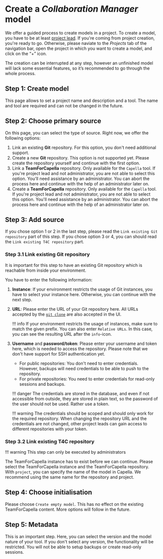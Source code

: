 <!--
 ~ SPDX-FileCopyrightText: Copyright DB Netz AG and the capella-collab-manager contributors
 ~ SPDX-License-Identifier: Apache-2.0
 -->

# Create a _Collaboration Manager_ model

We offer a guided process to create models in a project. To create a model, you have to be at least [project lead](../../projects/roles.md).
If you're coming from project creation, you're ready to go. Otherwise, please naviate to the _Projects_ tab of the navigation bar,
open the project in which you want to create a model, and click on the “+” icon.

The creation can be interrupted at any step, however an unfinished model will lack some essential features, so it’s
recommended to go through the whole process.

## Step 1: Create model

This page allows to set a project name and description and a tool. The name and tool are required and can not be changed in the future.

## Step 2: Choose primary source

On this page, you can select the type of source. Right now, we offer the following options:

1. Link an existing **Git** repository. For this option, you don't need additional support.
1. Create a new **Git** repository. This option is not supported yet. Please create the repository yourself and continue with the first option.
1. Link a **TeamForCapella** repository. Only available for the `Capella` tool. If you're project lead and not administrator, you are not able to select this option. You'll need assistance by an administrator. You can abort the process here and continue with the help of an administrator later on.
1. Create a **TeamForCapella** repository. Only available for the `Capella` tool. If you're project lead and not administrator, you are not able to select this option. You'll need assistance by an administrator. You can abort the process here and continue with the help of an administrator later on.

## Step 3: Add source

If you chose option 1 or 2 in the last step, please read the `Link existing Git repository` part of this step.
If you chose option 3 or 4, you can should read the `Link existing T4C repository` part.

### Step 3.1 Link existing Git repository

It is important for this step to have an existing Git repository which is reachable from inside your environment.

You have to enter the following information:

1. **Instance**: If your environment restricts the usage of Git instances, you have to select your instance here. Otherwise, you can continue with the next step.
1. **URL**: Please enter the URL of your Git repository here. All URLs accepted by the [`git clone`](https://git-scm.com/docs/git-clone) are also accepted in the UI.

    !!! info
        If your environment restricts the usage of instances, make sure to match the given prefix. You can also enter `Relative URLs`. In this case, you can see the resulting URL after the `info`-icon.

1. **Username** and **password/token**: Please enter your username and token here, which is needed to access the repository. Please note that we don't have support for SSH authentication yet.
    - For public repositories: You don't need to enter credentials. However, backups will need credentials to be able to push to the repository.
    - For private repositories: You need to enter credentials for read-only sessions and backups.

    !!! danger
        The credentials are stored in the database, and even if not accessible from outside, they are stored
        in plain text, so the password of the user should not be used. Rather use a token.

    !!! warning
        The credentials should be scoped and should only work for the required repository. When changing the repository URL and the credentials are not changed,
        other project leads can gain access to different repositories with your token.

### Step 3.2 Link existing T4C repository

!!! warning
        This step can only be executed by administrators

The TeamForCapella instance has to exist before we can continue.
Please select the TeamForCapella instance and the TeamForCapella repository. With `project`, you can specify the name of the model in Capella.
We recommend using the same name for the repository and project.

## Step 4: Choose initialisation

Please choose `Create empty model`. This has no effect on the existing TeamForCapella content. More options will follow in the future.

## Step 5: Metadata

This is an important step. Here, you can select the version and the model nature of your tool.
If you don't select any version, the functionality will be restricted. You will not be able to setup backups or create read-only sessions.
